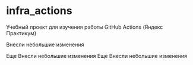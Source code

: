 # infra_actions
Учебный проект для изучения работы GitHub Actions (Яндекс Практикум)

Внесли небольшие изменения


Еще Внесли небольшие изменения
Еще Внесли небольшие изменения